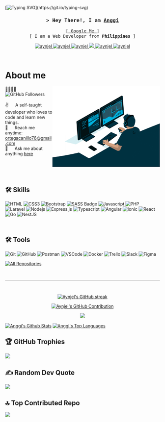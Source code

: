 [![Typing SVG](https://readme-typing-svg.demolab.com?font=Fira+Code&color=7F3FBF&Center=true&lines=Welcome+to+my+GitHub+Profile!;I'm+a+Web+Developer+from+Philippines;Nice+to+meet+you!)](https://git.io/typing-svg)

<h3 align="center">
  <samp>
    &gt; Hey There!, I am 
    <b>
      <a target="_blank" href="https://aynjel.github.io/anggi-portfolio/home">
        Anggi
      </a>
    </b>
  </samp>
</h3>

<p align="center"> 
  <samp>
    [<a href="https://www.google.com/search?q=angel+niño+ortega"> Google Me </a>]
    <br>
    [ I am a Web Developer from <b>Philippines</b> ]
    <br>
  </samp>
</p>

<p align="center">
 <a href="https://aynjel.github.io/anggi-portfolio" target="blank">
  <img src="https://img.shields.io/badge/Website-DC143C?style=for-the-badge&logo=medium&logoColor=white" alt="aynjel" />
 </a>
 <a href="https://ph.linkedin.com/in/angel-ni%C3%B1o-ortega-947b32252" target="_blank">
  <img src="https://img.shields.io/badge/LinkedIn-0077B5?style=for-the-badge&logo=linkedin&logoColor=white" alt="aynjel"/>
 </a>
 <a href="https://dev.to/aynjel" target="_blank">
  <img src="https://img.shields.io/badge/dev.to-0A0A0A?style=for-the-badge&logo=dev.to&logoColor=white" alt="aynjel" />
 </a>
 <a href="https://twitter.com/aynjel17" target="_blank">
  <img src="https://img.shields.io/badge/Twitter-1DA1F2?style=for-the-badge&logo=twitter&logoColor=white" />
 </a>
 <a href="https://www.instagram.com/aynjel.12.23" target="_blank">
  <img src="https://img.shields.io/badge/Instagram-fe4164?style=for-the-badge&logo=instagram&logoColor=white" alt="aynjel" />
 </a> 
 <a href="https://www.facebook.com/kobe.ortega.9" target="_blank">
  <img src="https://img.shields.io/badge/Facebook-20BEFF?&style=for-the-badge&logo=facebook&logoColor=white" alt="aynjel"  />
  </a> 
</p>
<br />

<!-- About Section -->

# About me

<p>
 <img align="right" width="350" src="programmer.gif" alt="Coding gif" />
  
 👨‍👨‍👧‍👧 &emsp; ![GitHub Followers](https://img.shields.io/github/followers/aynjel?style=social)<br/><br/>
 ✌️ &emsp; A self-taught developer who loves to code and learn new things. <br/>
 📧 &emsp; Reach me anytime: ortegacanillo76@gmail.com <br/>
 💬 &emsp; Ask me about anything [here](https://github.com/aynjel/aynjel/issues)<br/>
</p>

<br/>
<br/>
<br/>

## 🛠️ Skills

![HTML](https://img.shields.io/badge/HTML5-E34F26?style=for-the-badge&logo=html5&logoColor=E34F26&labelColor=000)
![CSS3](https://img.shields.io/badge/CSS3-1572B6?style=for-the-badge&logo=css3&logoColor=1572B6&labelColor=000)
![Bootstrap](https://img.shields.io/badge/Bootstrap-563D7C?style=for-the-badge&logo=bootstrap&logoColor=563D7C&labelColor=000)
![SASS Badge](https://img.shields.io/badge/Sass-CC6699?style=for-the-badge&logo=sass&logoColor=CC6699&labelColor=000)
![Javascript](https://img.shields.io/badge/Javascript-F0DB4F?style=for-the-badge&logo=javascript&logoColor=F0DB4F&labelColor=000)
![PHP](https://img.shields.io/badge/Php-474a8a?style=for-the-badge&logo=php&logoColor=474a8a&labelColor=000)
![Laravel](https://img.shields.io/badge/Laravel-F05340?style=for-the-badge&logo=laravel&logoColor=ffffff&labelColor=000)
![Nodejs](https://img.shields.io/badge/Nodejs-3C873A?style=for-the-badge&logo=node.js&logoColor=3C873A&labelColor=000)
![Express.js](https://img.shields.io/badge/Express.js-ffffff?style=for-the-badge&logo=express&logoColor=fff&labelColor=000)
![Typescript](https://img.shields.io/badge/Typescript-007acc?style=for-the-badge&logo=typescript&logoColor=blue&labelColor=000)
![Angular](https://img.shields.io/badge/Angular-red?style=for-the-badge&logo=angular&logoColor=red&labelColor=000)
![Ionic](https://img.shields.io/badge/Ionic-blue?style=for-the-badge&logo=ionic&logoColor=blue&labelColor=000)
![React](https://img.shields.io/badge/React-61DAFB?style=for-the-badge&logo=react&logoColor=61DAFB&labelColor=000)
![Go](https://img.shields.io/badge/Go-00ADD8?style=for-the-badge&logo=go&logoColor=00ADD8&labelColor=000)
![NestJS](https://img.shields.io/badge/NestJS-E0234E?style=for-the-badge&logo=nestjs&logoColor=E0234E&labelColor=000)

<br/>

## 🛠️ Tools

![Git](https://img.shields.io/badge/Git-F05032?style=for-the-badge&logo=git&logoColor=F05032&labelColor=000)
![GitHub](https://img.shields.io/badge/GitHub-181717?style=for-the-badge&logo=github&logoColor=white&labelColor=000)
![Postman](https://img.shields.io/badge/Postman-FF6C37?style=for-the-badge&logo=postman&logoColor=FF6C37&labelColor=000)
![VSCode](https://img.shields.io/badge/VSCode-0078d7?style=for-the-badge&logo=visual-studio-code&logoColor=0078d7&labelColor=000)
![Docker](https://img.shields.io/badge/Docker-2496ED?style=for-the-badge&logo=docker&logoColor=2496ED&labelColor=000)
![Trello](https://img.shields.io/badge/Trello-0079BF?style=for-the-badge&logo=trello&logoColor=0079BF&labelColor=000)
![Slack](https://img.shields.io/badge/Slack-4A154B?style=for-the-badge&logo=slack&logoColor=4A154B&labelColor=000)
![Figma](https://img.shields.io/badge/Figma-F24E1E?style=for-the-badge&logo=figma&logoColor=F24E1E&labelColor=000)

<p align="left">
  <a href="https://github.com/aynjel?tab=repositories" target="_blank"><img alt="All Repositories" title="All Repositories" src="https://img.shields.io/badge/-All%20Repos-2962FF?style=for-the-badge&logo=koding&logoColor=white"/></a>
</p>

<br/>
<hr/>
<br/>

<p align="center">
  <a href="https://github.com/aynjel">
    <img src="https://github-readme-streak-stats.herokuapp.com/?user=aynjel&theme=radical&border=7F3FBF&background=0D1117" alt="Aynjel's GitHub streak"/>
  </a>
</p>

<p align="center">
  <a href="https://github.com/aynjel">
    <img src="https://github-profile-summary-cards.vercel.app/api/cards/profile-details?username=aynjel&theme=radical" alt="Aynjel's GitHub Contribution"/>
  </a>
</p>

<p align="center">
  <a href="https://github.com/aynjel">
    <img src="https://github-readme-activity-graph.vercel.app/graph?username=aynjel&custom_title=Anggi's%20GitHub%20Activity%20Graph&bg_color=0D1117&color=7F3FBF&line=7F3FBF&point=7F3FBF&area_color=FFFFFF&title_color=FFFFFF&area=true"/>
  </a>
</p>

<a> 
    <a href="https://github.com/aynjel"><img alt="Anggi's Github Stats" src="https://denvercoder1-github-readme-stats.vercel.app/api?username=aynjel&show_icons=true&count_private=true&theme=react&border_color=7F3FBF&bg_color=0D1117&title_color=F85D7F&icon_color=F8D866" height="192px" width="49.5%"/></a>
  <a href="https://github.com/aynjel"><img alt="Anggi's Top Languages" src="https://denvercoder1-github-readme-stats.vercel.app/api/top-langs/?username=aynjel&langs_count=8&layout=compact&theme=react&border_color=7F3FBF&bg_color=0D1117&title_color=F85D7F&icon_color=F8D866" height="192px" width="49.5%"/></a>
</a>

## 🏆 GitHub Trophies

![](https://github-profile-trophy.vercel.app/?username=aynjel&theme=radical)

## ✍️ Random Dev Quote

![](https://quotes-github-readme.vercel.app/api?type=vetical&theme=radical)

## 🔝 Top Contributed Repo

![](https://github-contributor-stats.vercel.app/api?username=aynjel&theme=dark&combine_all_yearly_contributions=true&limit=10)
